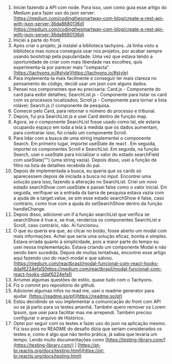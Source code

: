1. Iniciei fazendo a API com node. Para isso, usei como guia esse artigo do Medium para fazer uso do json server: [https://medium.com/codingthesmartway-com-blog/create-a-rest-api-with-json-server-36da8680136d](https://medium.com/codingthesmartway-com-blog/create-a-rest-api-with-json-server-36da8680136d)
2. Iniciei a parte do front. 
3. Após criar o projeto, já instalei a biblioteca tachyons. Já tinha visto a biblioteca mas nunca conseguia usar nos projetos, por acabar sempre usando bootstrap pela popularidade. Uma vez que estava tendo a oportunidade de criar com mais liberdade nas escolhes, quis experimenta-la por parecer mais "compacta”. [https://tachyons.io/#style](https://tachyons.io/#style)
4. Para implementa-la mais facilmente e conseguir ter mais clareza no pensamento do código, decidi usar um json com alguns dados.
5. Pensei nos componentes que eu precisaria: Card.js - Componente do card para exibir detalhes; SearchList.js - Componente para listar os card com os processos localizados; Scroll.js - Componente para tornar a lista rolável; Search.js // componente de pesquisa.
6. Comecei pelo Card, para retornar o número do processo e tribunal.
7. Depois, fui pra SearchList.js e usei Card dentro de função map.
8. Agora, se o componente SearchList fosse usado como tal, ele estaria ocupando espaço em toda a tela à medida que os dados aumentam, para contrariar isso, foi criado um componente Scroll.
9. Para lidar com a busca de uma string implementei o componente Search. Em primeiro lugar, importei useState de react . Em seguida, importei os componentes Scroll e SearchList. Em seguida, na função Search, usei o useState para inicializar o valor do estado searchField com useState("") (uma string vazia). Depois disso, usei a função de filtro na lista de detalhes recebida do pai.
10. Depois de implementada a busca, eu queria que os cards só aparecessem depois de iniciada a busca no input. Encontrei uma solução para isso, fazendo a alteração no SearchList. Criei um novo estado searchShow com useState e passei false como o valor inicial. Em seguida, verifiquei se a entrada da barra de pesquisa estava vazia com a ajuda de e.target.value, se sim esse estado searchShow é false, caso contrário, como true com a ajuda do setSearchShow dentro da função handleChange.
11. Depois disso, adicionei um if à função searchList que verifica se searchShow é true e, se true, renderiza os componentes SearchList e Scroll, caso contrário, não. Aí funcionou.
12. O que eu queria era que, ao clicar no botão, fosse aberto um modal com mais informações. Achei que seria uma solução eficaz, bonita e simples. Estava errada quanto à simplicidade, pois a maior parte do tempo eu usei nessa implementação. Estava criando um componente Modal e não sendo bem sucedida. Depois de muitas tentativas, encontrei esse artigo aqui fazendo uso do react-modal e que salvou. [https://medium.com/reactbrasil/modal-funcional-com-react-hooks-ddaf6224efa1](https://medium.com/reactbrasil/modal-funcional-com-react-hooks-ddaf6224efa1)
13. Arrumei algumas questões de estilo, quase tudo com o Tachyons. 
14. Fiz o commit pro repositório do github. 
15. Adicionei algumas infos no read me, usei o readme generator para ajudar. [https://readme.so/pt](https://readme.so/pt)
16. Estou decidindo se  vou implementar a comunicação do front com API ou se já parto para os testes amanhã. Também quero remover os Lorem Ipsum, que usei para facilitar mas me arrependi. Também preciso configurar o arquivo de Histórico.
17. Optei por seguir com os testes e fazer uso do json na aplicação mesmo. Fiz isso pois no README do desafio dizia que seriam considerados os testes e, como é algo que não tenho prática, já sabia que levaria um tempo. Lendo muito documentações como  [https://testing-library.com/](https://testing-library.com/) | [https://pt-br.reactjs.org/docs/testing.html](https://pt-br.reactjs.org/docs/testing.html)
